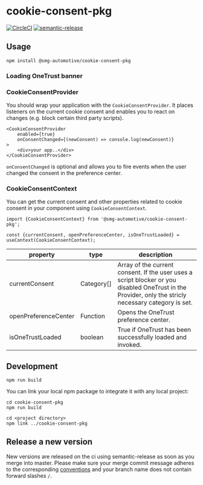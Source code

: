# cookie-consent-pkg

[![CircleCI](https://circleci.com/gh/smg-automotive/cookie-consent-pkg/tree/main.svg?style=svg&circle-token=c183f151fea3c74453cf8dd962d31e115906a300)](https://circleci.com/gh/smg-automotive/cookie-consent-pkg/tree/main)
[![semantic-release](https://img.shields.io/badge/%20%20%F0%9F%93%A6%F0%9F%9A%80-semantic--release-e10079.svg)](https://github.com/semantic-release/semantic-release)

## Usage

```
npm install @smg-automotive/cookie-consent-pkg
```

### Loading OneTrust banner

### CookieConsentProvider

You should wrap your application with the `CookieConsentProvider`. It places listeners on the current cookie consent and
enables you to react on changes (e.g. block certain third party scripts).

```tsx
<CookieConsentProvider
    enabled={true}
    onConsentChanged={(newConsent) => console.log(newConsent)}
>
    <div>your app..</div>
</CookieConsentProvider>
```

`onConsentChanged` is optional and allows you to fire events when the user changed the consent in the preference center.

### CookieConsentContext

You can get the current consent and other properties related to cookie consent in your component
using `CookieConsentContext`.

````tsx
import {CookieConsentContext} from '@smg-automotive/cookie-consent-pkg';

const {currentConsent, openPreferenceCenter, isOneTrustLoaded} = useContext(CookieConsentContext);
````

| property             | type       | description                                                                                                                                           |
|----------------------|------------|-------------------------------------------------------------------------------------------------------------------------------------------------------|
| currentConsent       | Category[] | Array of the current consent. If the user uses a script blocker or you disabled OneTrust in the Provider, only the stricly necessary category is set. |
| openPreferenceCenter | Function   | Opens the OneTrust preference center.                                                                                                                 |
| isOneTrustLoaded     | boolean    | True if OneTrust has been successfully loaded and invoked.                                                                                            |

## Development

```
npm run build
```

You can link your local npm package to integrate it with any local project:

```
cd cookie-consent-pkg
npm run build

cd <project directory>
npm link ../cookie-consent-pkg
```

## Release a new version

New versions are released on the ci using semantic-release as soon as you merge into master. Please
make sure your merge commit message adheres to the
corresponding [conventions](https://www.conventionalcommits.org/en/v1.0.0/) and your branch name does not contain
forward slashes `/`.
